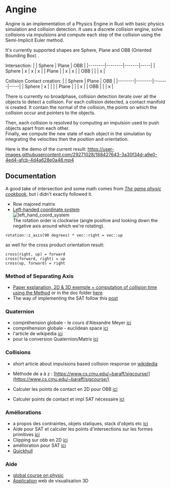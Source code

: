# Angine
Angine is an implementation of a Physics Engine in Rust with basic physics simulation and collision detection.
It uses a discrete collision engine, solve collisions via impulsions and compute each step of the collision using the Semi-Implicit Euler method.

It's currently supported shapes are Sphere, Plane and OBB (Oriented Bounding Box) .

Intersection:
|        | Sphere | Plane | OBB |
|--------|--------|-------|-----|
| Sphere |   x    |   x   |  x  |
| Plane  |        |   x   |  x  |
| OBB    |        |       |  x  |

  
Collision Contact creation:
|        | Sphere | Plane | OBB |
|--------|--------|-------|-----|
| Sphere |   x    |       |     |
| Plane  |        |       |  x  |
| OBB    |        |       |  x  |


There is currently no broadphase, collision detection iterate over all the objects to detect a collision.
For each collision detected, a contact manifold is created. It contain the normal of the collision, the points on which the collision occur and pointers to the objects.

Then, each collision is resolved by computing an impulsion used to push objects apart from each other.  
Finally, we compute the new state of each object in the simulation by integrating the velocities then the position and orientation.

Here is the demo of the current result: https://user-images.githubusercontent.com/29271028/168427643-3a30f34d-a9e0-4ed4-afcb-4d4a628e0a48.mp4
## Documentation 
A good take of intersection and some math comes from [*The game physic cookbook*](https://gamephysicscookbook.com/), but i didn't exactly followed it.

- Row majored matrix
- [Left-handed coordinate system](https://www.evl.uic.edu/ralph/508S98/coordinates.html)  
![left_hand_coord_system](https://user-images.githubusercontent.com/29271028/159712557-554fbb55-8b8e-41b9-852a-567de70e4713.png)  
The rotation order is clockwise (angle positive and looking down the negative axis around which we're rotating).
```
rotation::z_axis(90 degrees) * vec::right = vec::up
```
as well for the cross product orientation result:
```
cross(right, up) = forward
cross(forward, right) = up
cross(up, forward) = right
```
### Method of Separating Axis 
- [Paper explanation, 2D & 3D exemple + computation of collision time using the Method](https://www.geometrictools.com/Documentation/MethodOfSeparatingAxes.pdf) or in the doc folder [here](doc/MethodOfSeparatingAxes.pdf)
- The way of implementing the SAT follow this [post](https://dyn4j.org/2010/01/sat/#sat-projshape)

### Quaternion

- compréhension globale - le cours d'Alexandre Meyer [ici](https://perso.liris.cnrs.fr/alexandre.meyer/teaching/master_charanim/aPDF_COURS_M2/M2_1b_Quaternions)
- compréhension globale - euclidean space [ici](https://www.euclideanspace.com/maths/algebra/realNormedAlgebra/quaternions/transforms/index.htm)
- l'article de wikipédia [ici](https://en.wikipedia.org/wiki/Conversion_between_quaternions_and_Euler_angles)
- pour la conversion Quaternion/Matrix [ici](https://www.euclideanspace.com/maths/geometry/rotations/conversions/quaternionToMatrix/index.htm)



### Collisions
- short article about impulsions based collision response on [wikidedia](https://en.wikipedia.org/wiki/Collision_response)
- Méthode de a à z : [https://www.cs.cmu.edu/~baraff/sigcourse/](https://www.cs.cmu.edu/~baraff/sigcourse/)

- Calculer les points de contact en 2D pour OBB [ici](https://dyn4j.org/2011/11/contact-points-using-clipping/#cpg-alt)
- Calculer points de contact et impl SAT nécessaire [ici](https://steamcdn-a.akamaihd.net/apps/valve/2015/DirkGregorius_Contacts.pdf)
  
### Améliorations

- a propos des contraintes, objets statiques, stack d'objets etc [ici](https://www.gdcvault.com/play/1020603/Physics-for-Game-Programmers-Understanding)
- Aide pour SAT et calculer les points d'intersections sur les formes primitives [ici](https://steamcdn-a.akamaihd.net/apps/valve/2015/DirkGregorius_Contacts.pdf)
- Clipping sur obb en 2D [ici](https://dyn4j.org/2011/11/contact-points-using-clipping/#cpg-alt)
- amélioration pour SAT [ici](https://www.gdcvault.com/play/1017646/Physics-for-Game-Programmers-The)
- [Quickhull](https://steamcdn-a.akamaihd.net/apps/valve/2014/DirkGregorius_ImplementingQuickHull.pdf)

### Aide
- [global course on physic](https://physics.info/)
- [Application](https://sumo.app/3d/?lang=en) web de visualisation 3D

